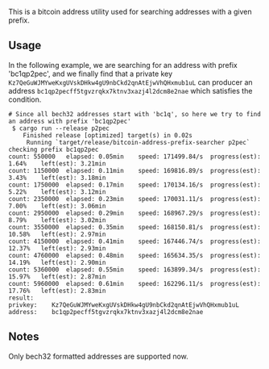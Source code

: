 This is a bitcoin address utility used for searching addresses with a given prefix.    

## Usage

In the following example, we are searching for an address with prefix 'bc1qp2pec', and we finally find that a private key `Kz7QeGuWJMYweKxgUVskDHkw4gU9nbCkd2qnAtEjwVhQHxmub1uL` can producer an address `bc1qp2pecff5tgvzrqkx7ktnv3xazj4l2dcm8e2nae` which satisfies the condition.   

```
# Since all bech32 addresses start with 'bc1q', so here we try to find an address with prefix 'bc1qp2pec'
 $ cargo run --release p2pec  
    Finished release [optimized] target(s) in 0.02s
     Running `target/release/bitcoin-address-prefix-searcher p2pec`
checking prefix bc1qp2pec
count: 550000	elapsed: 0.05min	speed: 171499.84/s	progress(est): 1.64%	left(est): 3.21min
count: 1150000	elapsed: 0.11min	speed: 169816.89/s	progress(est): 3.43%	left(est): 3.18min
count: 1750000	elapsed: 0.17min	speed: 170134.16/s	progress(est): 5.22%	left(est): 3.12min
count: 2350000	elapsed: 0.23min	speed: 170031.11/s	progress(est): 7.00%	left(est): 3.06min
count: 2950000	elapsed: 0.29min	speed: 168967.29/s	progress(est): 8.79%	left(est): 3.02min
count: 3550000	elapsed: 0.35min	speed: 168150.81/s	progress(est): 10.58%	left(est): 2.97min
count: 4150000	elapsed: 0.41min	speed: 167446.74/s	progress(est): 12.37%	left(est): 2.93min
count: 4760000	elapsed: 0.48min	speed: 165634.35/s	progress(est): 14.19%	left(est): 2.90min
count: 5360000	elapsed: 0.55min	speed: 163899.34/s	progress(est): 15.97%	left(est): 2.87min
count: 5960000	elapsed: 0.61min	speed: 162296.11/s	progress(est): 17.76%	left(est): 2.83min
result:
privkey:	Kz7QeGuWJMYweKxgUVskDHkw4gU9nbCkd2qnAtEjwVhQHxmub1uL
address:	bc1qp2pecff5tgvzrqkx7ktnv3xazj4l2dcm8e2nae
```

## Notes
Only bech32 formatted addresses are supported now.
